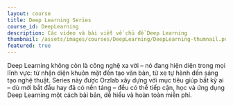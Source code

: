 ```yaml
---
layout: course
title: Deep Learning Series
course_id: DeepLearning
description: Các video và bài viết về chủ đề Deep Learning
thumbnail: /assets/images/courses/DeepLearning/DeepLearning-thumnail.png
featured: true
---
```


Deep Learning không còn là công nghệ xa vời – nó đang hiện diện trong mọi lĩnh vực: từ nhận diện khuôn mặt đến tạo văn bản, từ xe tự hành đến sáng tạo nghệ thuật. Series này được Orzlab xây dựng với mục tiêu giúp bất kỳ ai – dù mới bắt đầu hay đã có nền tảng – đều có thể tiếp cận, học và ứng dụng Deep Learning một cách bài bản, dễ hiểu và hoàn toàn miễn phí.
